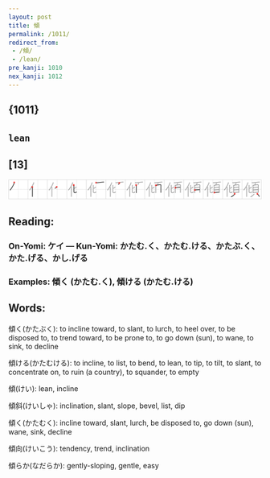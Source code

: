 ```yaml
---
layout: post
title: 傾
permalink: /1011/
redirect_from:
 - /傾/
 - /lean/
pre_kanji: 1010
nex_kanji: 1012
---
```


## {1011}

## `lean`

## [13]

<div class="stroke"><img src="../images/E582BE.png" /></div>

## Reading:

### On-Yomi: ケイ &mdash; Kun-Yomi: かたむ.く、かたむ.ける、かたぶ.く、かた.げる、かし.げる

### Examples: 傾く (かたむ.く), 傾ける (かたむ.ける)

## Words:

傾く(かたぶく): to incline toward, to slant, to lurch, to heel over, to be disposed to, to trend toward, to be prone to, to go down (sun), to wane, to sink, to decline

傾ける(かたむける): to incline, to list, to bend, to lean, to tip, to tilt, to slant, to concentrate on, to ruin (a country), to squander, to empty

傾(けい): lean, incline

傾斜(けいしゃ): inclination, slant, slope, bevel, list, dip

傾く(かたむく): incline toward, slant, lurch, be disposed to, go down (sun), wane, sink, decline

傾向(けいこう): tendency, trend, inclination

傾らか(なだらか): gently-sloping, gentle, easy
